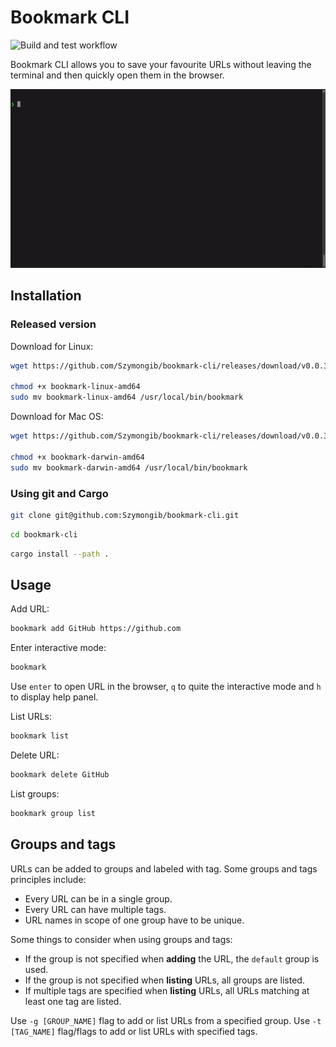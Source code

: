 # Bookmark CLI

![Build and test workflow](https://github.com/Szymongib/bookmark-cli/workflows/Build%20And%20Test/badge.svg?branch=master)

Bookmark CLI allows you to save your favourite URLs without leaving the terminal and then quickly open them in the browser.

![Bookmark CLI - Demo](./assets/bookmark-cli-demo.gif)


## Installation 


### Released version

Download for Linux:
```bash
wget https://github.com/Szymongib/bookmark-cli/releases/download/v0.0.3/bookmark-linux-amd64

chmod +x bookmark-linux-amd64
sudo mv bookmark-linux-amd64 /usr/local/bin/bookmark
```

Download for Mac OS:
```bash
wget https://github.com/Szymongib/bookmark-cli/releases/download/v0.0.3/bookmark-darwin-amd64

chmod +x bookmark-darwin-amd64
sudo mv bookmark-darwin-amd64 /usr/local/bin/bookmark
```


### Using git and Cargo

```bash
git clone git@github.com:Szymongib/bookmark-cli.git
```
```bash
cd bookmark-cli
```
```bash
cargo install --path .
```


## Usage

Add URL:
```bash
bookmark add GitHub https://github.com
```

Enter interactive mode:
```bash
bookmark
```
Use `enter` to open URL in the browser, `q` to quite the interactive mode and `h` to display help panel.


List URLs:
```bash
bookmark list
```

Delete URL:
```bash
bookmark delete GitHub
```

List groups:
```bash
bookmark group list
```


## Groups and tags

URLs can be added to groups and labeled with tag. Some groups and tags principles include:
- Every URL can be in a single group.
- Every URL can have multiple tags.
- URL names in scope of one group have to be unique.

Some things to consider when using groups and tags:
- If the group is not specified when **adding** the URL, the `default` group is used.
- If the group is not specified when **listing** URLs, all groups are listed. 
- If multiple tags are specified when **listing** URLs, all URLs matching at least one tag are listed.

Use `-g [GROUP_NAME]` flag to add or list URLs from a specified group.
Use `-t [TAG_NAME]` flag/flags to add or list URLs with specified tags.
